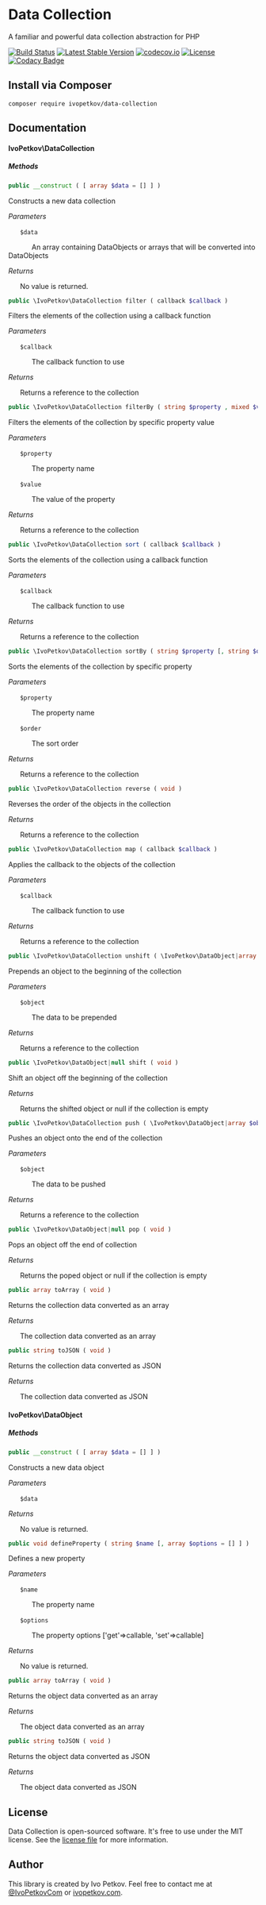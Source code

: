 # Data Collection

A familiar and powerful data collection abstraction for PHP

[![Build Status](https://travis-ci.org/ivopetkov/data-collection.svg)](https://travis-ci.org/ivopetkov/data-collection)
[![Latest Stable Version](https://poser.pugx.org/ivopetkov/data-collection/v/stable)](https://packagist.org/packages/ivopetkov/data-collection)
[![codecov.io](https://codecov.io/github/ivopetkov/data-collection/coverage.svg?branch=master)](https://codecov.io/github/ivopetkov/data-collection?branch=master)
[![License](https://poser.pugx.org/ivopetkov/data-collection/license)](https://packagist.org/packages/ivopetkov/data-collection)
[![Codacy Badge](https://api.codacy.com/project/badge/Grade/c9ad5d49897f4c209236225b7d0c1c1c)](https://www.codacy.com/app/ivo_2/data-collection)

## Install via Composer

```shell
composer require ivopetkov/data-collection
```


## Documentation

#### IvoPetkov\DataCollection
##### Methods

```php
public __construct ( [ array $data = [] ] )
```

Constructs a new data collection

_Parameters_

&nbsp;&nbsp;&nbsp;&nbsp;&nbsp;&nbsp;`$data`

&nbsp;&nbsp;&nbsp;&nbsp;&nbsp;&nbsp;&nbsp;&nbsp;&nbsp;&nbsp;&nbsp;&nbsp;An array containing DataObjects or arrays that will be converted into DataObjects

_Returns_

&nbsp;&nbsp;&nbsp;&nbsp;&nbsp;&nbsp;No value is returned.

```php
public \IvoPetkov\DataCollection filter ( callback $callback )
```

Filters the elements of the collection using a callback function

_Parameters_

&nbsp;&nbsp;&nbsp;&nbsp;&nbsp;&nbsp;`$callback`

&nbsp;&nbsp;&nbsp;&nbsp;&nbsp;&nbsp;&nbsp;&nbsp;&nbsp;&nbsp;&nbsp;&nbsp;The callback function to use

_Returns_

&nbsp;&nbsp;&nbsp;&nbsp;&nbsp;&nbsp;Returns a reference to the collection

```php
public \IvoPetkov\DataCollection filterBy ( string $property , mixed $value )
```

Filters the elements of the collection by specific property value

_Parameters_

&nbsp;&nbsp;&nbsp;&nbsp;&nbsp;&nbsp;`$property`

&nbsp;&nbsp;&nbsp;&nbsp;&nbsp;&nbsp;&nbsp;&nbsp;&nbsp;&nbsp;&nbsp;&nbsp;The property name

&nbsp;&nbsp;&nbsp;&nbsp;&nbsp;&nbsp;`$value`

&nbsp;&nbsp;&nbsp;&nbsp;&nbsp;&nbsp;&nbsp;&nbsp;&nbsp;&nbsp;&nbsp;&nbsp;The value of the property

_Returns_

&nbsp;&nbsp;&nbsp;&nbsp;&nbsp;&nbsp;Returns a reference to the collection

```php
public \IvoPetkov\DataCollection sort ( callback $callback )
```

Sorts the elements of the collection using a callback function 

_Parameters_

&nbsp;&nbsp;&nbsp;&nbsp;&nbsp;&nbsp;`$callback`

&nbsp;&nbsp;&nbsp;&nbsp;&nbsp;&nbsp;&nbsp;&nbsp;&nbsp;&nbsp;&nbsp;&nbsp;The callback function to use

_Returns_

&nbsp;&nbsp;&nbsp;&nbsp;&nbsp;&nbsp;Returns a reference to the collection

```php
public \IvoPetkov\DataCollection sortBy ( string $property [, string $order = 'asc' ] )
```

Sorts the elements of the collection by specific property

_Parameters_

&nbsp;&nbsp;&nbsp;&nbsp;&nbsp;&nbsp;`$property`

&nbsp;&nbsp;&nbsp;&nbsp;&nbsp;&nbsp;&nbsp;&nbsp;&nbsp;&nbsp;&nbsp;&nbsp;The property name

&nbsp;&nbsp;&nbsp;&nbsp;&nbsp;&nbsp;`$order`

&nbsp;&nbsp;&nbsp;&nbsp;&nbsp;&nbsp;&nbsp;&nbsp;&nbsp;&nbsp;&nbsp;&nbsp;The sort order

_Returns_

&nbsp;&nbsp;&nbsp;&nbsp;&nbsp;&nbsp;Returns a reference to the collection

```php
public \IvoPetkov\DataCollection reverse ( void )
```

Reverses the order of the objects in the collection

_Returns_

&nbsp;&nbsp;&nbsp;&nbsp;&nbsp;&nbsp;Returns a reference to the collection

```php
public \IvoPetkov\DataCollection map ( callback $callback )
```

Applies the callback to the objects of the collection

_Parameters_

&nbsp;&nbsp;&nbsp;&nbsp;&nbsp;&nbsp;`$callback`

&nbsp;&nbsp;&nbsp;&nbsp;&nbsp;&nbsp;&nbsp;&nbsp;&nbsp;&nbsp;&nbsp;&nbsp;The callback function to use

_Returns_

&nbsp;&nbsp;&nbsp;&nbsp;&nbsp;&nbsp;Returns a reference to the collection

```php
public \IvoPetkov\DataCollection unshift ( \IvoPetkov\DataObject|array $object )
```

Prepends an object to the beginning of the collection

_Parameters_

&nbsp;&nbsp;&nbsp;&nbsp;&nbsp;&nbsp;`$object`

&nbsp;&nbsp;&nbsp;&nbsp;&nbsp;&nbsp;&nbsp;&nbsp;&nbsp;&nbsp;&nbsp;&nbsp;The data to be prepended

_Returns_

&nbsp;&nbsp;&nbsp;&nbsp;&nbsp;&nbsp;Returns a reference to the collection

```php
public \IvoPetkov\DataObject|null shift ( void )
```

Shift an object off the beginning of the collection

_Returns_

&nbsp;&nbsp;&nbsp;&nbsp;&nbsp;&nbsp;Returns the shifted object or null if the collection is empty

```php
public \IvoPetkov\DataCollection push ( \IvoPetkov\DataObject|array $object )
```

Pushes an object onto the end of the collection

_Parameters_

&nbsp;&nbsp;&nbsp;&nbsp;&nbsp;&nbsp;`$object`

&nbsp;&nbsp;&nbsp;&nbsp;&nbsp;&nbsp;&nbsp;&nbsp;&nbsp;&nbsp;&nbsp;&nbsp;The data to be pushed

_Returns_

&nbsp;&nbsp;&nbsp;&nbsp;&nbsp;&nbsp;Returns a reference to the collection

```php
public \IvoPetkov\DataObject|null pop ( void )
```

Pops an object off the end of collection

_Returns_

&nbsp;&nbsp;&nbsp;&nbsp;&nbsp;&nbsp;Returns the poped object or null if the collection is empty

```php
public array toArray ( void )
```

Returns the collection data converted as an array

_Returns_

&nbsp;&nbsp;&nbsp;&nbsp;&nbsp;&nbsp;The collection data converted as an array

```php
public string toJSON ( void )
```

Returns the collection data converted as JSON

_Returns_

&nbsp;&nbsp;&nbsp;&nbsp;&nbsp;&nbsp;The collection data converted as JSON

#### IvoPetkov\DataObject
##### Methods

```php
public __construct ( [ array $data = [] ] )
```

Constructs a new data object

_Parameters_

&nbsp;&nbsp;&nbsp;&nbsp;&nbsp;&nbsp;`$data`

_Returns_

&nbsp;&nbsp;&nbsp;&nbsp;&nbsp;&nbsp;No value is returned.

```php
public void defineProperty ( string $name [, array $options = [] ] )
```

Defines a new property

_Parameters_

&nbsp;&nbsp;&nbsp;&nbsp;&nbsp;&nbsp;`$name`

&nbsp;&nbsp;&nbsp;&nbsp;&nbsp;&nbsp;&nbsp;&nbsp;&nbsp;&nbsp;&nbsp;&nbsp;The property name

&nbsp;&nbsp;&nbsp;&nbsp;&nbsp;&nbsp;`$options`

&nbsp;&nbsp;&nbsp;&nbsp;&nbsp;&nbsp;&nbsp;&nbsp;&nbsp;&nbsp;&nbsp;&nbsp;The property options ['get'=>callable, 'set'=>callable]

_Returns_

&nbsp;&nbsp;&nbsp;&nbsp;&nbsp;&nbsp;No value is returned.

```php
public array toArray ( void )
```

Returns the object data converted as an array

_Returns_

&nbsp;&nbsp;&nbsp;&nbsp;&nbsp;&nbsp;The object data converted as an array

```php
public string toJSON ( void )
```

Returns the object data converted as JSON

_Returns_

&nbsp;&nbsp;&nbsp;&nbsp;&nbsp;&nbsp;The object data converted as JSON

## License
Data Collection is open-sourced software. It's free to use under the MIT license. See the [license file](https://github.com/ivopetkov/data-collection/blob/master/LICENSE) for more information.

## Author
This library is created by Ivo Petkov. Feel free to contact me at [@IvoPetkovCom](https://twitter.com/IvoPetkovCom) or [ivopetkov.com](https://ivopetkov.com).
